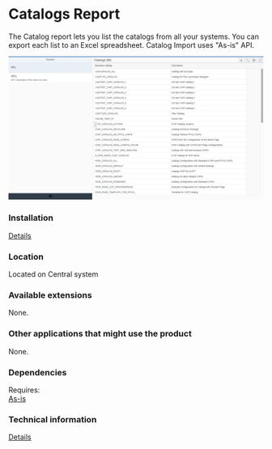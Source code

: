 # Catalogs Report

The Catalog report lets you list the catalogs from all your systems. You can export each list to an Excel spreadsheet. Catalog Import uses "As-is" API.

![](res/cr.png)

### Installation 
[Details](/inst.md)

### Location
Located on Central system

### Available extensions
None.

### Other applications that might use the product
None.

### Dependencies
Requires:  
[As-is](asis.md)

### Technical information
[Details](/tech.md)



